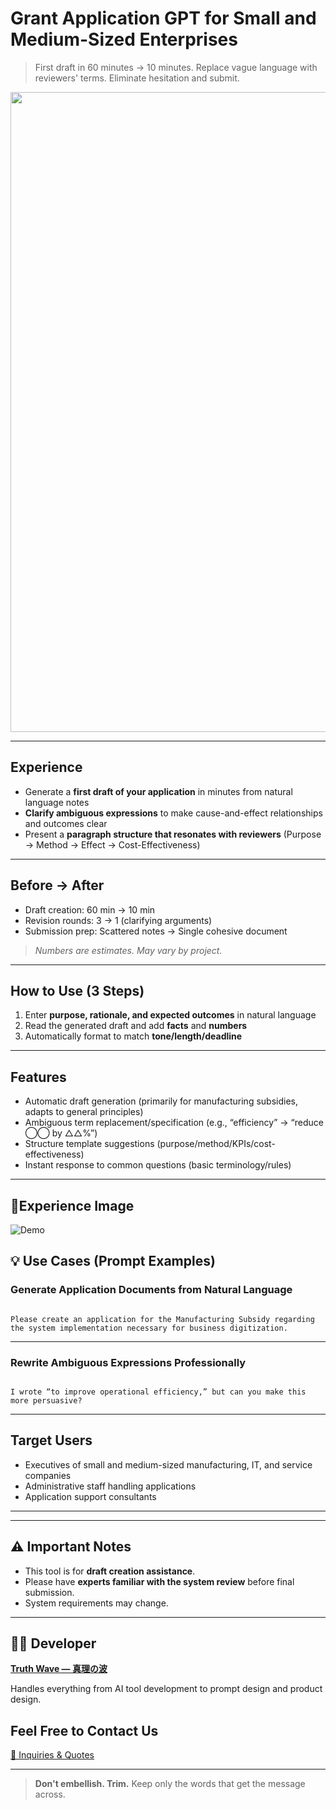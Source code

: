 # Grant Application GPT for Small and Medium-Sized Enterprises

> First draft in 60 minutes → 10 minutes.
> Replace vague language with reviewers' terms.
> Eliminate hesitation and submit.

<p align="center">
<img width="1536" height="1024" alt="補助金申請 (2)" src="https://github.com/user-attachments/assets/dda992b8-bfa0-44da-b5b9-21dfc14f4c74" />
</p>

---

## Experience

- Generate a **first draft of your application** in minutes from natural language notes
- **Clarify ambiguous expressions** to make cause-and-effect relationships and outcomes clear
- Present a **paragraph structure that resonates with reviewers** (Purpose → Method → Effect → Cost-Effectiveness)

---

## Before → After

- Draft creation: 60 min → 10 min
- Revision rounds: 3 → 1 (clarifying arguments)
- Submission prep: Scattered notes → Single cohesive document

> *Numbers are estimates. May vary by project.*

---

## How to Use (3 Steps)

1. Enter **purpose, rationale, and expected outcomes** in natural language<br>
2. Read the generated draft and add **facts** and **numbers**<br>
3. Automatically format to match **tone/length/deadline**

---

## Features
- Automatic draft generation (primarily for manufacturing subsidies, adapts to general principles)
- Ambiguous term replacement/specification (e.g., “efficiency” → “reduce ◯◯ by △△%”)
- Structure template suggestions (purpose/method/KPIs/cost-effectiveness)
- Instant response to common questions (basic terminology/rules)

---

## 📸Experience Image
![Demo](https://github.com/truthwave/SME-Grant-Application-GPT/blob/main/English/Demo%20Movie.gif)

## 💡 Use Cases (Prompt Examples)

### Generate Application Documents from Natural Language

```

Please create an application for the Manufacturing Subsidy regarding the system implementation necessary for business digitization.

```

---

### Rewrite Ambiguous Expressions Professionally

```

I wrote “to improve operational efficiency,” but can you make this more persuasive?

```

---

## Target Users

- Executives of small and medium-sized manufacturing, IT, and service companies
- Administrative staff handling applications
- Application support consultants

---

---

## ⚠️ Important Notes

- This tool is for **draft creation assistance**.
- Please have **experts familiar with the system review** before final submission.
- System requirements may change.

---

## 👨‍💻 Developer

**[Truth Wave ― 真理の波](https://github.com/truthwave)**  

Handles everything from AI tool development to prompt design and product design.

## Feel Free to Contact Us
[📩 Inquiries & Quotes](mailto:realmadrid71214591@gmail.com)

---

> **Don't embellish. Trim.**
> Keep only the words that get the message across.
